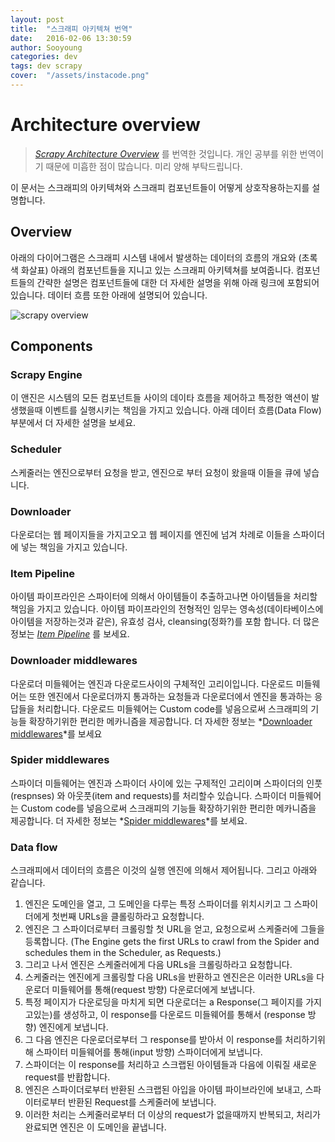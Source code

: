 ```yaml
---
layout: post
title:  "스크래피 아키텍쳐 번역"
date:   2016-02-06 13:30:59
author: Sooyoung
categories: dev
tags: dev scrapy
cover:  "/assets/instacode.png"
---
```


# Architecture overview

> *[Scrapy Architecture Overview](http://doc.scrapy.org/en/1.0/topics/architecture.html)* 를 번역한 것입니다. 개인 공부를 위한 번역이기 때문에 미흡한 점이 많습니다. 미리 양해 부탁드립니다.

이 문서는 스크래피의 아키텍쳐와 스크래피 컴포넌트들이 어떻게 상호작용하는지를 설명합니다.

## Overview
아래의 다이어그램은 스크래피 시스템 내에서 발생하는 데이터의 흐름의 개요와 (초록색 화살표) 아래의 컴포넌트들을 지니고 있는 스크래피 아키텍쳐를 보여줍니다. 컴포넌트들의 간략한 설명은  컴포넌트들에 대한 더 자세한 설명을 위해 아래 링크에 포함되어 있습니다. 데이터 흐름 또한 아래에 설명되어 있습니다.


![scrapy overview](http://doc.scrapy.org/en/1.0/_images/scrapy_architecture.png)


## Components
### Scrapy Engine
이 앤진은 시스템의 모든 컴포넌트들 사이의 데이타 흐름을 제어하고 특정한 액션이 발생했을때 이벤트를 실행시키는 책임을 가지고 있습니다. 아래 데이터 흐름(Data Flow) 부분에서 더 자세한 설명을 보세요.

### Scheduler 
스케줄러는 엔진으로부터 요청을 받고, 엔진으로 부터 요청이 왔을때 이들을 큐에 넣습니다. 

### Downloader
다운로더는 웹 페이지들을 가지고오고 웹 페이지를 엔진에 넘겨 차례로 이들을 스파이더에 넣는 책임을 가지고 있습니다.

### Item Pipeline
아이템 파이프라인은 스파이터에 의해서 아이템들이 추출하고나면 아이템들을 처리할 책임을 가지고 있습니다. 아이템 파이프라인의 전형적인 임무는 영속성(데이타베이스에 아이템을 저장하는것과 같은), 유효성 검사, cleansing(정화?)를 포함 합니다. 더 많은 정보는 *[Item Pipeline](http://doc.scrapy.org/en/1.0/topics/item-pipeline.html#topics-item-pipeline)* 를 보세요. 


### Downloader middlewares
다운로더 미들웨어는 엔진과 다운로드사이의 구체적인 고리이입니다. 다운로드 미들웨어는 또한 엔진에서 다운로더까지 통과하는 요청들과 다운로더에서 엔진을 통과하는 응답들을 처리합니다. 다운로드 미들웨어는 Custom code를 넣음으로써 스크래피의 기능들 확장하기위한 편리한 메카니즘을 제공합니다. 더 자세한 정보는 *[Downloader middlewares](http://doc.scrapy.org/en/1.0/topics/downloader-middleware.html#topics-downloader-middleware)*를 보세요

### Spider middlewares
스파이더 미들웨어는 엔진과 스파이더 사이에 있는 구제적인 고리이며 스파이더의 인풋(respnses) 와 아웃풋(item and requests)를 처리할수 있습니다. 스파이더 미들웨어는 Custom code를 넣음으로써 스크래피의 기능들 확장하기위한 편리한 메카니즘을 제공합니다.  더 자세한 정보는 *[Spider middlewares](http://doc.scrapy.org/en/1.0/topics/spider-middleware.html#topics-spider-middleware)*를 보세요.

### Data flow
스크래피에서 데이터의 흐름은 이것의 실행 엔진에 의해서 제어됩니다. 그리고 아래와 같습니다.

1. 엔진은 도메인을 열고, 그 도메인을 다루는 특정 스파이더를 위치시키고 그 스파이더에게 첫번째 URLs을 클롤링하라고 요청합니다.
2. 엔진은 그 스파이더로부터 크롤링할 첫 URL을 얻고, 요청으로써 스케줄러에 그들을 등록합니다. (The Engine gets the first URLs to crawl from the Spider and schedules them in the Scheduler, as Requests.)
3. 그리고 나서 엔진은 스케줄러에게 다음 URLs을 크롤링하라고 요청합니다.
4. 스케줄러는 엔진에게 크롤링할 다음 URLs을 반환하고 엔진은은 이러한 URLs을 다운로더 미들웨어를 통해(request 방향) 다운로더에게 보냅니다.
5. 특정 페이지가 다운로딩을 마치게 되면 다운로더는 a Response(그 페이지를 가지고있는)를 생성하고, 이 response를 다운로드 미들웨어를 통해서 (response 방향) 엔진에게 보냅니다.
6. 그 다음 엔진은 다운로더로부터 그 response를 받아서 이 response를 처리하기위해 스파이터 미들웨어를 통해(input 방향) 스파이더에게 보냅니다.
7. 스파이더는 이 response를 처리하고 스크랩된 아이템들과 다음에 이뤄질 새로운 request를 반홥합니다.
8. 엔진은 스파이더로부터 반환된 스크랩된 아입을 아이템 파이브라인에 보내고, 스파이터로부터 반환된 Request를 스케줄러에 보냅니다.
9. 이러한 처리는 스케줄러로부터 더 이상의 request가 없을때까지 반복되고, 처리가 완료되면 엔진은 이 도메인을 끝냅니다.
